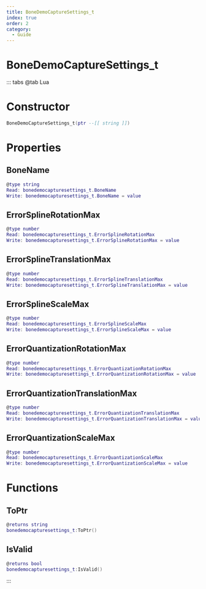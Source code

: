 ```yaml
---
title: BoneDemoCaptureSettings_t
index: true
order: 2
category:
  - Guide
---
```


# BoneDemoCaptureSettings_t

::: tabs
@tab Lua
# Constructor
```lua
BoneDemoCaptureSettings_t(ptr --[[ string ]])
```
# Properties
## BoneName 
```lua
@type string
Read: bonedemocapturesettings_t.BoneName
Write: bonedemocapturesettings_t.BoneName = value
```
## ErrorSplineRotationMax 
```lua
@type number
Read: bonedemocapturesettings_t.ErrorSplineRotationMax
Write: bonedemocapturesettings_t.ErrorSplineRotationMax = value
```
## ErrorSplineTranslationMax 
```lua
@type number
Read: bonedemocapturesettings_t.ErrorSplineTranslationMax
Write: bonedemocapturesettings_t.ErrorSplineTranslationMax = value
```
## ErrorSplineScaleMax 
```lua
@type number
Read: bonedemocapturesettings_t.ErrorSplineScaleMax
Write: bonedemocapturesettings_t.ErrorSplineScaleMax = value
```
## ErrorQuantizationRotationMax 
```lua
@type number
Read: bonedemocapturesettings_t.ErrorQuantizationRotationMax
Write: bonedemocapturesettings_t.ErrorQuantizationRotationMax = value
```
## ErrorQuantizationTranslationMax 
```lua
@type number
Read: bonedemocapturesettings_t.ErrorQuantizationTranslationMax
Write: bonedemocapturesettings_t.ErrorQuantizationTranslationMax = value
```
## ErrorQuantizationScaleMax 
```lua
@type number
Read: bonedemocapturesettings_t.ErrorQuantizationScaleMax
Write: bonedemocapturesettings_t.ErrorQuantizationScaleMax = value
```
# Functions
## ToPtr
```lua
@returns string
bonedemocapturesettings_t:ToPtr()
```
## IsValid
```lua
@returns bool
bonedemocapturesettings_t:IsValid()
```

:::